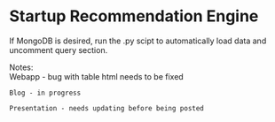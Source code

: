 # Startup Recommendation Engine

If MongoDB is desired, run the .py scipt to automatically load data and uncomment query section. 

Notes:  
	Webapp - bug with table html needs to be fixed 
	
	Blog - in progress
	
	Presentation - needs updating before being posted
	
